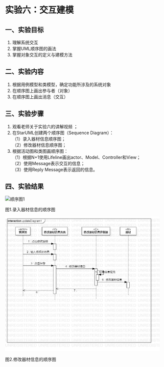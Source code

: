 # 实验六：交互建模

 ## 一、实验目标

 1. 理解系统交互
 2. 掌握UML顺序图的画法
 3. 掌握对象交互的定义与建模方法

 ## 二、实验内容

 1. 根据用例模型和类模型，确定功能所涉及的系统对象
 2. 在顺序图上画出参与者（对象）
 3. 在顺序图上画出消息（交互）

 ## 三、实验步骤

1. 观看老师关于实验六的讲解视频 ；
2. 在StarUML创建两个顺序图（Sequence Diagram）：  
（1）录入器材信息顺序图；  
（2）修改器材信息顺序图；
3. 根据活动图和类图画顺序图：  
（1）根据N+1使用Lifeline画出actor、Model、Controller和View；  
（2）使用Message表示交互的信息；  
（3）使用Reply Message表示返回的信息。

 ## 四、实验结果

 ![顺序图1](./inputDiagram1.jpg)

 图1.录入器材信息的顺序图

 ![顺序图2](./updateDiagram1.jpg)

 图2.修改器材信息的顺序图
